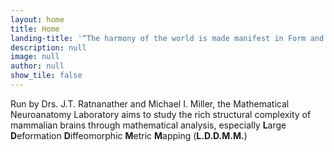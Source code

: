 ```yaml
---
layout: home
title: Home
landing-title: '“The harmony of the world is made manifest in Form and Number”'
description: null
image: null
author: null
show_tile: false
---
```


Run by Drs. J.T. Ratnanather and Michael I. Miller, the Mathematical Neuroanatomy Laboratory aims to study the rich structural complexity of mammalian brains through mathematical analysis, especially **L**arge **D**eformation **D**iffeomorphic **M**etric **M**apping (**L.D.D.M.M.**)
